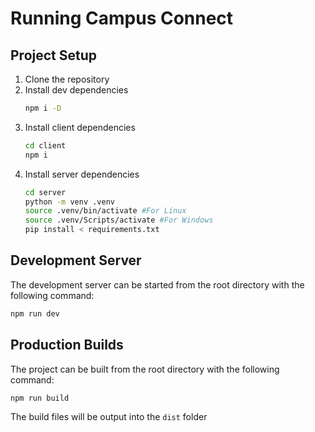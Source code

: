# Running Campus Connect

## Project Setup

1. Clone the repository
2. Install dev dependencies
   ```sh
   npm i -D
   ```
3. Install client dependencies
   ```sh
   cd client
   npm i
   ```
4. Install server dependencies
   ```sh
   cd server
   python -m venv .venv
   source .venv/bin/activate #For Linux
   source .venv/Scripts/activate #For Windows
   pip install < requirements.txt
   ```

## Development Server
The development server can be started from the root directory with the following command:
```sh
npm run dev
```

## Production Builds
The project can be built from the root directory with the following command:
```sh
npm run build
```
The build files will be output into the `dist` folder
